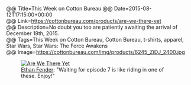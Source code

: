 @@ Title=This Week on Cotton Bureau
@@ Date=2015-08-12T17:15:00+00:00  
@@ Link=https://cottonbureau.com/products/are-we-there-yet  
@@ Description=No doubt you too are patiently awaiting the arrival of December 18th, 2015.  
@@ Tags=This Week on Cotton Bureau, Cotton Bureau, t-shirts, apparel, Star Wars, Star Wars: The Force Awakens  
@@ Image=https://cottonbureau.com/img/products/6245_ZiDJ_2400.jpg  

<figure class="wide">
	<a class="nohover" href="https://cottonbureau.com/products/are-we-there-yet">
		<img src="https://cottonbureau.com/img/products/6245_ZiDJ_2400.jpg" alt="Are We There Yet" />
	</a>
	<figcaption><a href="http://twitter.com/ethnfndr">Ethan Fender</a>: "Waiting for episode 7 is like riding in one of these. Enjoy!"</figcaption>
</figure>